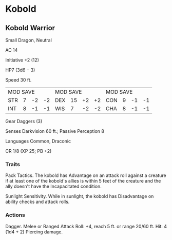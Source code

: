 # Kobold

## Kobold Warrior

Small Dragon, Neutral

AC 14

Initiative +2 (12)

HP7  $(3\mathrm{d}6 - 3)$

Speed 30 ft.

<table><tr><td colspan="4">MOD SAVE</td><td colspan="4">MOD SAVE</td><td colspan="3">MOD SAVE</td><td></td></tr><tr><td>STR</td><td>7</td><td>-2</td><td>-2</td><td>DEX</td><td>15</td><td>+2</td><td>+2</td><td>CON</td><td>9</td><td>-1</td><td>-1</td></tr><tr><td>INT</td><td>8</td><td>-1</td><td>-1</td><td>WIS</td><td>7</td><td>-2</td><td>-2</td><td>CHA</td><td>8</td><td>-1</td><td>-1</td></tr></table>

Gear Daggers (3)

Senses Darkvision 60 ft.; Passive Perception 8

Languages Common, Draconic

CR 1/8 (XP 25; PB +2)

### Traits

Pack Tactics. The kobold has Advantage on an attack roll against a creature if at least one of the kobold's allies is within 5 feet of the creature and the ally doesn't have the Incapacitated condition.

Sunlight Sensitivity. While in sunlight, the kobold has Disadvantage on ability checks and attack rolls.

### Actions

Dagger. Melee or Ranged Attack Roll: +4, reach 5 ft. or range 20/60 ft. Hit: 4 (1d4 + 2) Piercing damage.
